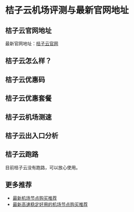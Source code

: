 # 桔子云机场评测与最新官网地址

## 桔子云官网地址
最新官网地址：[桔子云官网](https://jd123.affxc.com/juzicloud/)

## 桔子云怎么样？


## 桔子云优惠码


## 桔子云优惠套餐


## 桔子云机场测速


## 桔子云出入口分析


## 桔子云跑路
目前桔子云没有跑路，可以放心使用。

## 更多推荐
 - [最新机场节点购买推荐](https://github.com/jiedian123com)
 - [最新高速稳定好用的机场节点购买推荐](https://www.jiedian123.com/?utm_source=github&utm_medium=jiedian123com-details)
